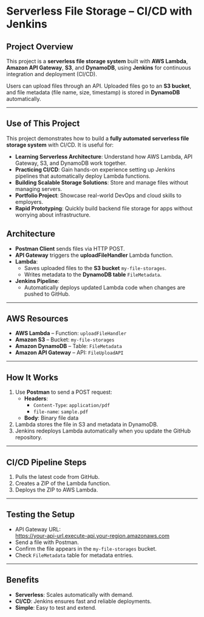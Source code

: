 # Serverless File Storage – CI/CD with Jenkins

## Project Overview
This project is a **serverless file storage system** built with **AWS Lambda**, **Amazon API Gateway**, **S3**, and **DynamoDB**, using **Jenkins** for continuous integration and deployment (CI/CD).

Users can upload files through an API. Uploaded files go to an **S3 bucket**, and file metadata (file name, size, timestamp) is stored in **DynamoDB** automatically.

---

## Use of This Project

This project demonstrates how to build a **fully automated serverless file storage system** with CI/CD. It is useful for:

- **Learning Serverless Architecture**: Understand how AWS Lambda, API Gateway, S3, and DynamoDB work together.
- **Practicing CI/CD**: Gain hands-on experience setting up Jenkins pipelines that automatically deploy Lambda functions.
- **Building Scalable Storage Solutions**: Store and manage files without managing servers.
- **Portfolio Project**: Showcase real-world DevOps and cloud skills to employers.
- **Rapid Prototyping**: Quickly build backend file storage for apps without worrying about infrastructure.


## Architecture
- **Postman Client** sends files via HTTP POST.
- **API Gateway** triggers the **uploadFileHandler** Lambda function.
- **Lambda**:
  - Saves uploaded files to the **S3 bucket** `my-file-storages`.
  - Writes metadata to the **DynamoDB table** `FileMetadata`.
- **Jenkins Pipeline**:
  - Automatically deploys updated Lambda code when changes are pushed to GitHub.

---

## AWS Resources
- **AWS Lambda** – Function: `uploadFileHandler`
- **Amazon S3** – Bucket: `my-file-storages`
- **Amazon DynamoDB** – Table: `FileMetadata`
- **Amazon API Gateway** – API: `FileUploadAPI`

---

## How It Works
1. Use **Postman** to send a POST request:
   - **Headers**:
     - `Content-Type`: `application/pdf`
     - `file-name`: `sample.pdf`
   - **Body**: Binary file data
2. Lambda stores the file in S3 and metadata in DynamoDB.
3. Jenkins redeploys Lambda automatically when you update the GitHub repository.

---

## CI/CD Pipeline Steps
1. Pulls the latest code from GitHub.
2. Creates a ZIP of the Lambda function.
3. Deploys the ZIP to AWS Lambda.

---

## Testing the Setup
- API Gateway URL:  
https://your-api-url.execute-api.your-region.amazonaws.com
- Send a file with Postman.
- Confirm the file appears in the `my-file-storages` bucket.
- Check `FileMetadata` table for metadata entries.

---

## Benefits
- **Serverless**: Scales automatically with demand.
- **CI/CD**: Jenkins ensures fast and reliable deployments.
- **Simple**: Easy to test and extend.

